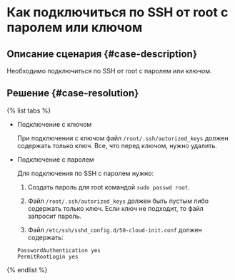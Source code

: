 # Как подключиться по SSH от root с паролем или ключом


## Описание сценария {#case-description}

Необходимо подключиться по SSH от root с паролем или ключом. 

## Решение {#case-resolution}

{% list tabs %}

- Подключение с ключом

    При подключении с ключом файл `/root/.ssh/autorized_keys` должен содержать только ключ. Все, что перед ключом, нужно удалить.

- Подключение с паролем

    Для подключения по SSH с паролем нужно:

    1. Создать пароль для root командой `sudo passwd root`.

    1. Файл `/root/.ssh/autorized_keys` должен быть пустым либо содержать только ключ. Если ключ не подходит, то файл запросит пароль.

    1. Файл `/etc/ssh/sshd_config.d/50-cloud-init.conf` должен содержать:

    ```
    PasswordAuthentication yes
    PermitRootLogin yes
    ```

{% endlist %}